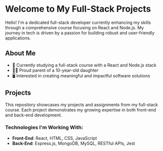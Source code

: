 # Welcome to My Full-Stack Projects

Hello! I'm a dedicated full-stack developer currently enhancing my skills through a comprehensive course focusing on React and Node.js. My journey in tech is driven by a passion for building robust and user-friendly applications.

## About Me
- 🌱 Currently studying a full-stack course with a React and Node.js stack
- 👩‍👧 Proud parent of a 10-year-old daughter
- 🖥️ Interested in creating meaningful and impactful software solutions

## Projects
This repository showcases my projects and assignments from my full-stack course. Each project demonstrates my growing expertise in both front-end and back-end development.

### Technologies I'm Working With:
- **Front-End**: React, HTML, CSS, JavaScript
- **Back-End**: Express.js, MongoDB, MySQL, RESTful APIs, Jest  
